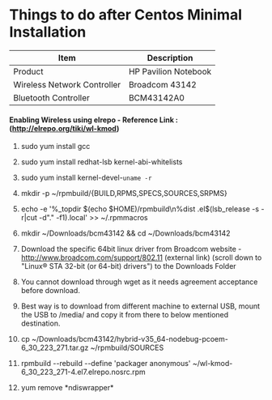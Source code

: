 # Things to do after Centos Minimal Installation

| Item | Description |
| --- | --- |
| Product | HP Pavilion Notebook |
| Wireless Network Controller | Broadcom 43142 |
| Bluetooth Controller | BCM43142A0 |


#### Enabling Wireless using elrepo - Reference Link : (http://elrepo.org/tiki/wl-kmod)

1. sudo yum install gcc

2. sudo yum install redhat-lsb kernel-abi-whitelists

3. sudo yum install kernel-devel-`uname -r`

4. mkdir -p ~/rpmbuild/{BUILD,RPMS,SPECS,SOURCES,SRPMS}

5. echo -e '%_topdir $(echo $HOME)/rpmbuild\n%dist .el$(lsb_release -s -r|cut -d"." -f1).local' >> ~/.rpmmacros

6. mkdir ~/Downloads/bcm43142 && cd ~/Downloads/bcm43142

7. Download the specific 64bit linux driver from Broadcom website -  http://www.broadcom.com/support/802.11 (external link) (scroll down to "Linux® STA 32-bit (or 64-bit) drivers") to the Downloads Folder

  1. You cannot download through wget as it needs agreement acceptance before download.
  2. Best way is to download from different machine to external USB, mount the USB to /media/ and copy it from there to below mentioned destination.

8. cp ~/Downloads/bcm43142/hybrid-v35_64-nodebug-pcoem-6_30_223_271.tar.gz ~/rpmbuild/SOURCES

9. rpmbuild --rebuild --define 'packager anonymous' ~/wl-kmod-6_30_223_271-4.el7.elrepo.nosrc.rpm

10. yum remove \*ndiswrapper\*
